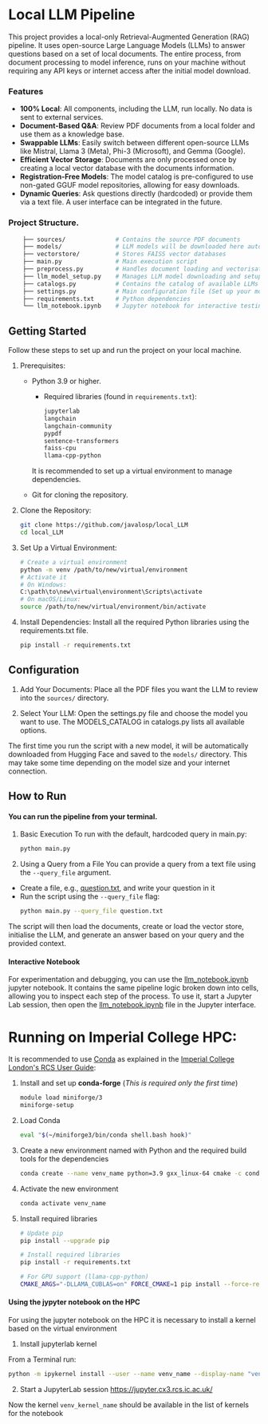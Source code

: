 # Local LLM Pipeline

This project provides a local-only Retrieval-Augmented Generation (RAG) pipeline. It uses open-source Large Language Models (LLMs) to answer questions based on a set of local documents. The entire process, from document processing to model inference, runs on your machine without requiring any API keys or internet access after the initial model download.

### Features

* **100% Local**: All components, including the LLM, run locally. No data is sent to external services.
* **Document-Based Q&A**: Review PDF documents from a local folder and use them as a knowledge base.
* **Swappable LLMs**: Easily switch between different open-source LLMs like Mistral, Llama 3 (Meta), Phi-3 (Microsoft), and Gemma (Google).
* **Efficient Vector Storage**: Documents are only processed once by creating a local vector database with the documents information.
* **Registration-Free Models**: The model catalog is pre-configured to use non-gated GGUF model repositories, allowing for easy downloads.
* **Dynamic Queries**: Ask questions directly (hardcoded) or provide them via a text file. A user interface can be integrated in the future.

### Project Structure.
```bash
    ├── sources/              # Contains the source PDF documents
    ├── models/               # LLM models will be downloaded here automatically
    ├── vectorstore/          # Stores FAISS vector databases
    ├── main.py               # Main execution script
    ├── preprocess.py         # Handles document loading and vectorisation
    ├── llm_model_setup.py    # Manages LLM model downloading and setup
    ├── catalogs.py           # Contains the catalog of available LLMs
    ├── settings.py           # Main configuration file (Set up your model settings here)
    ├── requirements.txt      # Python dependencies
    └── llm_notebook.ipynb    # Jupyter notebook for interactive testing
```

## Getting Started
Follow these steps to set up and run the project on your local machine.
1. Prerequisites: 
    * Python 3.9 or higher.
        * Required libraries (found in `requirements.txt`):
            ```bash
            jupyterlab
            langchain
            langchain-community
            pypdf
            sentence-transformers
            faiss-cpu
            llama-cpp-python
            ```
        It is recommended to set up a virtual environment to manage dependencies.

    * Git for cloning the repository.
2. Clone the Repository:
    ```bash
    git clone https://github.com/javalosp/local_LLM
    cd local_LLM
    ```
3. Set Up a Virtual Environment:
    ```bash
    # Create a virtual environment
    python -m venv /path/to/new/virtual/environment
    # Activate it
    # On Windows:
    C:\path\to\new\virtual\environment\Scripts\activate
    # On macOS/Linux:
    source /path/to/new/virtual/environment/bin/activate
    ```
4. Install Dependencies:
    Install all the required Python libraries using the requirements.txt file.
    ```bash
    pip install -r requirements.txt
    ```

## Configuration

1. Add Your Documents: 
Place all the PDF files you want the LLM to review into the `sources/` directory.

2. Select Your LLM:
Open the settings.py file and choose the model you want to use.
The MODELS_CATALOG in catalogs.py lists all available options.

The first time you run the script with a new model, it will be automatically downloaded from Hugging Face and saved to the `models/` directory. This may take some time depending on the model size and your internet connection.

## How to Run

#### You can run the pipeline from your terminal.
1. Basic Execution
To run with the default, hardcoded query in main.py:
    ```bash
    python main.py
    ```
2. Using a Query from a File
You can provide a query from a text file using the `--query_file` argument.
* Create a file, e.g., [question.txt](./question.txt), and write your question in it
* Run the script using the `--query_file` flag:
    ```bash
    python main.py --query_file question.txt
    ```

The script will then load the documents, create or load the vector store, initialise the LLM, and generate an answer based on your query and the provided context.

#### Interactive Notebook
For experimentation and debugging, you can use the [llm_notebook.ipynb](llm_notebook.ipynb) jupyter notebook. It contains the same pipeline logic broken down into cells, allowing you to inspect each step of the process.
To use it, start a Jupyter Lab session, then open the [llm_notebook.ipynb](llm_notebook.ipynb) file in the Jupyter interface.


# Running on Imperial College HPC:

It is recommended to use [Conda](https://docs.conda.io/en/latest/index.html) as explained in the [Imperial College London's RCS User Guide](https://icl-rcs-user-guide.readthedocs.io/en/latest/hpc/applications/guides/conda/):

1. Install and set up **conda-forge** (*This is required only the first time*)
    ```bash
    module load miniforge/3
    miniforge-setup
    ```
2. Load Conda
    ```bash
    eval "$(~/miniforge3/bin/conda shell.bash hook)"
    ```
3. Create a new environment named with Python and the required build tools for the dependencies
    ```bash
    conda create --name venv_name python=3.9 gxx_linux-64 cmake -c conda-forge -y
    ```
4. Activate the new environment
    ```bash
    conda activate venv_name
    ```
5. Install required libraries    
    ```bash
    # Update pip
    pip install --upgrade pip

    # Install required libraries
    pip install -r requirements.txt

    # For GPU support (llama-cpp-python)
    CMAKE_ARGS="-DLLAMA_CUBLAS=on" FORCE_CMAKE=1 pip install --force-reinstall --no-cache-dir llama-cpp-python
    ```

#### Using the jypyter notebook on the HPC
For using the jupyter notebook on the HPC it is necessary to install a kernel based on the virtual environment

1. Install jupyterlab kernel

From a Terminal run:
```bash
python -m ipykernel install --user --name venv_name --display-name "venv_kernel_name"
```

2. Start a JupyterLab session
    https://jupyter.cx3.rcs.ic.ac.uk/

Now the kernel `venv_kernel_name` should be available in the list of kernels for the notebook

